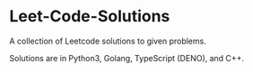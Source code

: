 # Leet-Code-Solutions
A collection of Leetcode solutions to given problems.

Solutions are in Python3, Golang, TypeScript (DENO), and C++.
